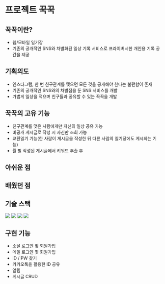 # 프로젝트 꾹꾹

## 꾹꾹이란?
- 웹/모바일 일기장 
- 기존의 공개적인 SNS와 차별화된 일상 기록 서비스로 프라이버시한 개인용 기록 공간을 제공 

## 기획의도
- 인스타그램, 한 번 친구관계를 맺으면 모든 것을 공개해야 한다는 불편함이 존재
- 기존의 공개적인 SNS와의 차별점을 둔 SNS 서비스를 개발 
- 가볍게 일상을 적으며 친구들과 공유할 수 있는 꾹꾹을 개발

## 꾹꾹의 고유 기능
- 친구관계를 맺은 사람에게만 자신의 일상 공유 가능
- 비공개 게시글로 작성 시 자신만 조회 가능
- 교환일기 기능(한 사람이 게시글을 작성한 뒤 다른 사람의 일기장에도 게시되는 기능)
- 월 별 작성된 게시글에서 키워드 추출 후

## 아쉬운 점

## 배웠던 점

## 기술 스택
<img src="https://img.shields.io/badge/Spring-6DB33F?style=flat&logo=spring&logoColor=white"/> <img src="https://img.shields.io/badge/Vue.js-4FC08D?style=flat&logo=vue.js&logoColor=white"/> <img src="https://img.shields.io/badge/Jenkins-D24939?style=flat&logo=vue.js&logoColor=white"/> <img src="https://img.shields.io/badge/mysql-4479A1?style=flat&logo=vue.js&logoColor=white"/>

## 구현 기능
- 소셜 로그인 및 회원가입
- 메일 로그인 및 회원가입
- ID / PW 찾기 
- 카카오톡을 활용한 ID 공유
- 알림
- 게시글 CRUD
